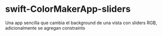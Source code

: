 # swift-ColorMakerApp-sliders
Una app sencilla que cambia el background de una vista con sliders RGB, adicionalmente se agregan constraints
